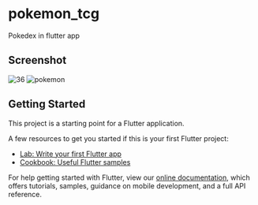 # pokemon_tcg

Pokedex in flutter app

## Screenshot

![36](https://user-images.githubusercontent.com/32338891/102370565-7ccb5000-3fbd-11eb-8afb-66ddae2821a3.png)
![pokemon](https://user-images.githubusercontent.com/32338891/112464026-455e0380-8d63-11eb-8b66-c80d638f99f4.gif)

## Getting Started

This project is a starting point for a Flutter application.

A few resources to get you started if this is your first Flutter project:

- [Lab: Write your first Flutter app](https://flutter.dev/docs/get-started/codelab)
- [Cookbook: Useful Flutter samples](https://flutter.dev/docs/cookbook)

For help getting started with Flutter, view our
[online documentation](https://flutter.dev/docs), which offers tutorials,
samples, guidance on mobile development, and a full API reference.
